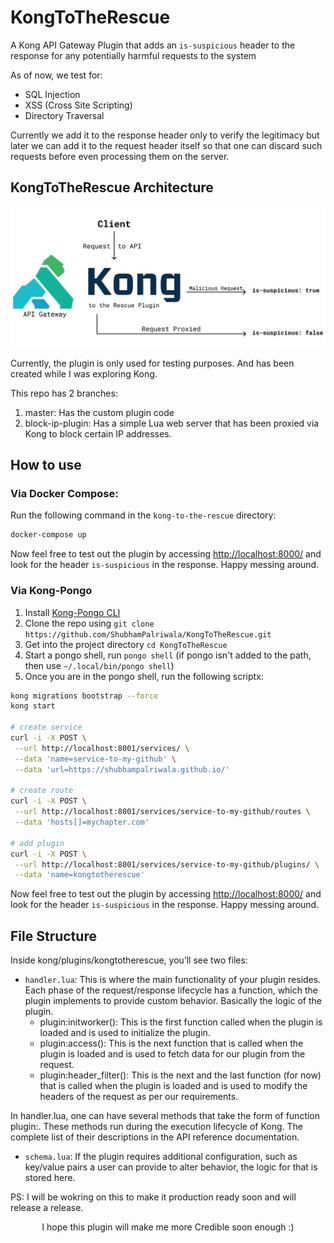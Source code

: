 # KongToTheRescue

A Kong API Gateway Plugin that adds an `is-suspicious` header to the response for any potentially harmful requests to the system

As of now, we test for:

- SQL Injection
- XSS (Cross Site Scripting)
- Directory Traversal

Currently we add it to the response header only to verify the legitimacy but later we can add it to the request header itself so that one can discard such requests before even processing them on the server.

## KongToTheRescue Architecture

![KongToTheRescue Architecure](./arch.png)

Currently, the plugin is only used for testing purposes. And has been created while I was exploring Kong.

This repo has 2 branches:

1. master:
   Has the custom plugin code
2. block-ip-plugin:
   Has a simple Lua web server that has been proxied via Kong to block certain IP addresses.

## How to use

### Via Docker Compose:
Run the following command in the `kong-to-the-rescue` directory:
```sh
docker-compose up
```
Now feel free to test out the plugin by accessing [http://localhost:8000/](http://localhost:8000/) and look for the header `is-suspicious` in the response. Happy messing around.

### Via Kong-Pongo

1. Install [Kong-Pongo CLI](https://github.com/Kong/kong-pongo)
2. Clone the repo using `git clone https://github.com/ShubhamPalriwala/KongToTheRescue.git`
3. Get into the project directory `cd KongToTheRescue`
4. Start a pongo shell, run `pongo shell` (if pongo isn't added to the path, then use `~/.local/bin/pongo shell`)
5. Once you are in the pongo shell, run the following scriptx:

```sh
kong migrations bootstrap --force
kong start

# create service
curl -i -X POST \
 --url http://localhost:8001/services/ \
 --data 'name=service-to-my-github' \
 --data 'url=https://shubhampalriwala.github.io/'

# create route
curl -i -X POST \
 --url http://localhost:8001/services/service-to-my-github/routes \
 --data 'hosts[]=mychapter.com'

# add plugin
curl -i -X POST \
 --url http://localhost:8001/services/service-to-my-github/plugins/ \
 --data 'name=kongtotherescue'
```

Now feel free to test out the plugin by accessing [http://localhost:8000/](http://localhost:8000/) and look for the header `is-suspicious` in the response. Happy messing around.

## File Structure

Inside kong/plugins/kongtotherescue, you’ll see two files:

- `handler.lua`: This is where the main functionality of your plugin resides. Each phase of the request/response lifecycle has a function, which the plugin implements to provide custom behavior. Basically the logic of the plugin.
  - plugin:initworker(): This is the first function called when the plugin is loaded and is used to initialize the plugin.
  - plugin:access(): This is the next function that is called when the plugin is loaded and is used to fetch data for our plugin from the request.
  - plugin:header_filter(): This is the next and the last function (for now) that is called when the plugin is loaded and is used to modify the headers of the request as per our requirements.

In handler.lua, one can have several methods that take the form of function plugin:<name>. These methods run during the execution lifecycle of Kong. The complete list of their descriptions in the API reference documentation.

- `schema.lua`: If the plugin requires additional configuration, such as key/value pairs a user can provide to alter behavior, the logic for that is stored here.

PS: I will be wokring on this to make it production ready soon and will release a release.

<p align="center">I hope this plugin will make me more Credible soon enough :)</p>
